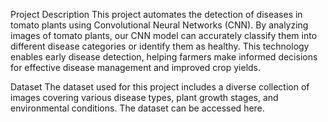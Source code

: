 Project Description
This project automates the detection of diseases in tomato plants using Convolutional Neural Networks (CNN). By analyzing images of tomato plants, our CNN model can accurately classify them into different disease categories or identify them as healthy. This technology enables early disease detection, helping farmers make informed decisions for effective disease management and improved crop yields.

Dataset
The dataset used for this project includes a diverse collection of images covering various disease types, plant growth stages, and environmental conditions. The dataset can be accessed here.